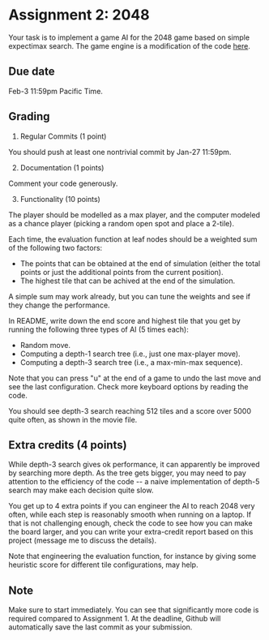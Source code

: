 Assignment 2: 2048
=========

Your task is to implement a game AI for the 2048 game based on simple expectimax search. The game engine is a modification of the code [here](https://gist.github.com/lewisjdeane/752eeba4635b479f8bb2). 

Due date
-----
Feb-3 11:59pm Pacific Time. 

Grading
-----
1. Regular Commits (1 point)

You should push at least one nontrivial commit by Jan-27 11:59pm. 

2. Documentation (1 points)

Comment your code generously. 

3. Functionality (10 points)

The player should be modelled as a max player, and the computer modeled as a chance player (picking a random open spot and place a 2-tile). 

Each time, the evaluation function at leaf nodes should be a weighted sum of the following two factors: 

- The points that can be obtained at the end of simulation (either the total points or just the additional points from the current position). 
- The highest tile that can be achived at the end of the simulation. 

A simple sum may work already, but you can tune the weights and see if they change the performance. 

In README, write down the end score and highest tile that you get by running the following three types of AI (5 times each): 

- Random move. 
- Computing a depth-1 search tree (i.e., just one max-player move). 
- Computing a depth-3 search tree (i.e., a max-min-max sequence). 

Note that you can press "u" at the end of a game to undo the last move and see the last configuration. Check more keyboard options by reading the code. 

You should see depth-3 search reaching 512 tiles and a score over 5000 quite often, as shown in the movie file. 

Extra credits (4 points)
------
While depth-3 search gives ok performance, it can apparently be improved by searching more depth. As the tree gets bigger, you may need to pay attention to the efficiency of the code -- a naive implementation of depth-5 search may make each decision quite slow. 

You get up to 4 extra points if you can engineer the AI to reach 2048 very often, while each step is reasonably smooth when running on a laptop. If that is not challenging enough, check the code to see how you can make the board larger, and you can write your extra-credit report based on this project (message me to discuss the details). 

Note that engineering the evaluation function, for instance by giving some heuristic score for different tile configurations, may help. 

Note
------
Make sure to start immediately. You can see that significantly more code is required compared to Assignment 1. At the deadline, Github will automatically save the last commit as your submission. 
